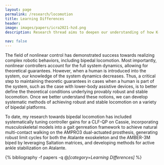 ```yaml
---
layout: page
permalink: /research/locomotion
title: Learning Differences
header:
image: images/papers/icra2021-hzd.png
description: Research thread aims to deepen our understanding of how K-12 students with diverse levels of literacy proficiency exhibit differential use of language. This is achieved by leveraging influential educational theories, such as <a href="https://www.taylorfrancis.com/chapters/edit/10.4324/9780203811122-2/new-framework-understanding-cognition-affect-writing-john-hayes">Hayes' 1996 Cognitive Model of Writing</a> and <a href="https://books.google.com/books?hl=en&lr=&id=VT7YCz2G-iQC&oi=fnd&pg=PA96&dq=berninger+and+winn+2006+not-so-simple+view+of+writing&ots=Rc6LLjbZfC&sig=C54ssNGuW6O8DYzArCJj9jOeISs#v=onepage&q&f=false">Berninger & Winn's 2006 Not-so-simple-view of writing</a>.

nav: false
---
```



The field of nonlinear control has demonstrated success towards realizing complex robotic behaviors, including bipedal locomotion. Most importantly, nonlinear controllers account for the full system dynamics, allowing for theoretical guarantees. However, when a human is introduced into the system, our knowledge of the system dynamics decreases. Thus, a critical step to maintaining theoretic guarantees in cases when a human is part of the system, such as the case with lower-body assistive devices, is to better define the theoretical conditions underlying provably robust and stable locomotion. Once we better understand these notions, we can develop systematic methods of achieving robust and stable locomotion on a variety of bipedal platforms.

To date, my research towards bipedal locomotion has included systematically tuning controller gains for a CLF-QP on Cassie, incorporating musculoskeletal models into a gait genreation framework to achieve natural multi-contact walking on the AMPRO3 dual-actuated prosthesis, generating robust limit cycles for both the Atalante exoskeleton and the AMBER-3M biped by leveraging Saltation matrices, and developing methods for active ankle stabilization on Atalante.

<div class="publications">

{% bibliography -f papers -q @*[category=Learning Differences]* %}

</div>
